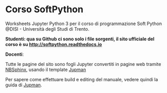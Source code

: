 
# Corso SoftPython

Worksheets Jupyter Python 3 per il corso di programmazione Soft Python @DISI - Università degli Studi di Trento.

**Studenti: qua su Github ci sono solo i file sorgenti, il sito ufficiale del corso è su http://softpython.readthedocs.io**

**Docenti**: 

Tutte le pagine del sito sono fogli Jupyter convertiti in pagine web tramite [NBSphinx](https://nbsphinx.readthedocs.io), usando il template [Jupman](https://github.com/DavidLeoni/jupman)

Per sapere come effettuare build e editing del manuale, vedere quindi la guida di [Jupman](http://jupman.readthedocs.io).

